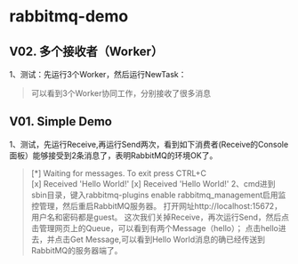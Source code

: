 rabbitmq-demo
=============

V02. 多个接收者（Worker）
---------------
1、测试：先运行3个Worker，然后运行NewTask：	
>	可以看到3个Worker协同工作，分别接收了很多消息  

V01. Simple Demo
---------------
1、测试，先运行Receive,再运行Send两次，看到如下消费者(Receive的Console面板）能够接受到2条消息了，表明RabbitMQ的环境OK了。	
>	[*] Waiting for messages. To exit press CTRL+C  
>	[x] Received 'Hello World!'
>	[x] Received 'Hello World!'
2、cmd进到sbin目录，键入rabbitmq-plugins enable rabbitmq_management启用监控管理，然后重启RabbitMQ服务器。 
>	打开网址http://localhost:15672，用户名和密码都是guest。 
>	这次我们关掉Receive，再次运行Send，然后点击管理网页上的Queue，可以看到有两个Message（hello）；
>	点击hello进去，并点击Get Message,可以看到Hello World消息的确已经传送到RabbitMQ的服务器端了。 	